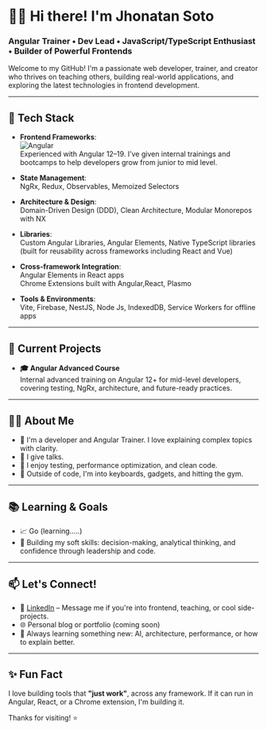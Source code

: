 # 👨‍💻 Hi there! I'm Jhonatan Soto  
### Angular Trainer • Dev Lead • JavaScript/TypeScript Enthusiast • Builder of Powerful Frontends

Welcome to my GitHub! I'm a passionate web developer, trainer, and creator who thrives on teaching others, building real-world applications, and exploring the latest technologies in frontend development.

---

## 🔧 Tech Stack

- **Frontend Frameworks**:  
  ![Angular](https://img.shields.io/badge/-Angular-DD0031?style=flat&logo=angular&logoColor=white)  
  Experienced with Angular 12–19. I’ve given internal trainings and bootcamps to help developers grow from junior to mid level.

- **State Management**:  
  NgRx, Redux, Observables, Memoized Selectors

- **Architecture & Design**:  
  Domain-Driven Design (DDD), Clean Architecture, Modular Monorepos with NX

- **Libraries**:  
  Custom Angular Libraries, Angular Elements, Native TypeScript libraries (built for reusability across frameworks including React and Vue)

- **Cross-framework Integration**:  
  Angular Elements in React apps  
  Chrome Extensions built with Angular,React, Plasmo

- **Tools & Environments**:  
  Vite, Firebase, NestJS, Node Js, IndexedDB, Service Workers for offline apps

---

## 🚀 Current Projects
- **🎓 Angular Advanced Course**  
  Internal advanced training on Angular 12+ for mid-level developers, covering testing, NgRx, architecture, and future-ready practices.

---

## 🧑‍🏫 About Me

- 💬 I'm a developer and Angular Trainer. I love explaining complex topics with clarity.
- 🎤 I give talks.
- 🧪 I enjoy testing, performance optimization, and clean code.
- 💪 Outside of code, I'm into keyboards, gadgets, and hitting the gym.

---

## 📚 Learning & Goals

- 📈 Go (learning.....)
- 🧠 Building my soft skills: decision-making, analytical thinking, and confidence through leadership and code.

---

## 📫 Let's Connect!

- 💼 [LinkedIn](https://www.linkedin.com/in/jhonasoto/) – Message me if you're into frontend, teaching, or cool side-projects.
- 🌐 Personal blog or portfolio (coming soon)
- 🧠 Always learning something new: AI, architecture, performance, or how to explain better.

---

## ✨ Fun Fact

I love building tools that **"just work"**, across any framework. If it can run in Angular, React, or a Chrome extension, I'm building it.

Thanks for visiting! ⭐
